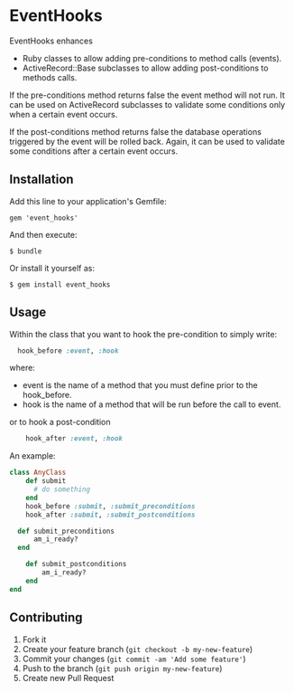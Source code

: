 # EventHooks

EventHooks enhances 
* Ruby classes to allow adding pre-conditions to method calls (events).
* ActiveRecord::Base subclasses to allow adding post-conditions to methods calls.

If the pre-conditions method returns false the event method will not run. It can be used on ActiveRecord subclasses to validate some conditions only when a certain event occurs. 

If the post-conditions method returns false the database operations triggered by the event will be rolled back. Again, it can be used to validate some conditions after a certain event occurs. 

## Installation

Add this line to your application's Gemfile:

    gem 'event_hooks'

And then execute:

    $ bundle

Or install it yourself as:

    $ gem install event_hooks

## Usage

Within the class that you want to hook the pre-condition to simply write:
```ruby
  hook_before :event, :hook
```

where:
* event is the name of a method that you must define prior to the hook_before.
* hook is the name of a method that will be run before the call to event. 

or to hook a post-condition
```ruby
	hook_after :event, :hook
```

An example: 

```ruby
class AnyClass
	def submit
	  # do something
	end
	hook_before :submit, :submit_preconditions
	hook_after :submit, :submit_postconditions

  def submit_preconditions
	  am_i_ready?
  end

	def submit_postconditions
		am_i_ready?
	end
end
```


## Contributing

1. Fork it
2. Create your feature branch (`git checkout -b my-new-feature`)
3. Commit your changes (`git commit -am 'Add some feature'`)
4. Push to the branch (`git push origin my-new-feature`)
5. Create new Pull Request
